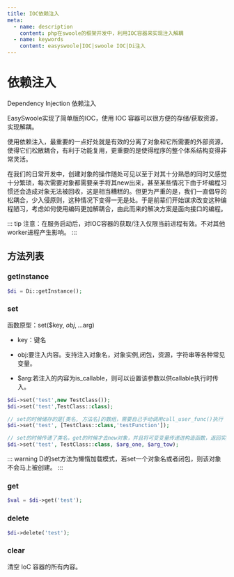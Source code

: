 ```yaml
---
title: IOC依赖注入
meta:
  - name: description
    content: php在swoole的框架开发中，利用IOC容器来实现注入解耦
  - name: keywords
    content: easyswoole|IOC|swoole IOC|Di注入
---
```



# 依赖注入

Dependency Injection  依赖注入

EasySwoole实现了简单版的IOC，使用 IOC 容器可以很方便的存储/获取资源，实现解耦。

使用依赖注入，最重要的一点好处就是有效的分离了对象和它所需要的外部资源，使得它们松散耦合，有利于功能复用，更重要的是使得程序的整个体系结构变得非常灵活。

在我们的日常开发中，创建对象的操作随处可见以至于对其十分熟悉的同时又感觉十分繁琐，每次需要对象都需要亲手将其new出来，甚至某些情况下由于坏编程习惯还会造成对象无法被回收，这是相当糟糕的。但更为严重的是，我们一直倡导的松耦合，少入侵原则，这种情况下变得一无是处。于是前辈们开始谋求改变这种编程陋习，考虑如何使用编码更加解耦合，由此而来的解决方案是面向接口的编程。

::: tip
 注意：在服务启动后，对IOC容器的获取/注入仅限当前进程有效。不对其他worker进程产生影响。
:::

## 方法列表

### getInstance

```php
$di = Di::getInstance();
```

### set

函数原型：set($key, $obj,...$arg)

- key：键名

- obj:要注入内容。支持注入对象名，对象实例,闭包，资源，字符串等各种常见变量。

- $arg:若注入的内容为is_callable，则可以设置该参数以供callable执行时传入。

```php
$di->set('test',new TestClass());
$di->set('test',TestClass::class);

// set的时候储存的是[类名, 方法名]的数组，需要自己手动调用call_user_func()执行 (不要因错误与异常章节的demo而误解会自动执行)
$di->set('test', [TestClass::class,'testFunction']);

// set的时候传递了类名，get的时候才去new对象，并且将可变变量传递进构造函数，返回实例化后的对象
$di->set('test', TestClass::class, $arg_one, $arg_tow);
```


::: warning 
 Di的set方法为懒惰加载模式，若set一个对象名或者闭包，则该对象不会马上被创建。
:::

### get

```php
$val = $di->get('test');
```

### delete

```php
$di->delete('test');
```

### clear

清空 IoC 容器的所有内容。





